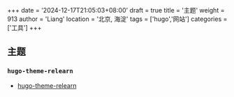 +++
date = '2024-12-17T21:05:03+08:00'
draft = true
title = '主题'
weight = 913
author = 'Liang'
location = '北京, 海淀'
tags = ['hugo','网站']
categories = ['工具']
+++

## 主题

### `hugo-theme-relearn`
* [hugo-theme-relearn](https://mcshelby.github.io/hugo-theme-relearn)



